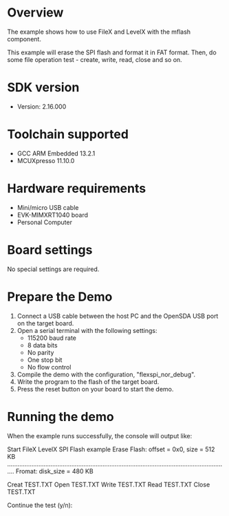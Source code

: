 Overview
========
The example shows how to use FileX and LevelX with the mflash component.

This example will erase the SPI flash and format it in FAT format.
Then, do some file operation test - create, write, read, close and so on.


SDK version
===========
- Version: 2.16.000

Toolchain supported
===================
- GCC ARM Embedded  13.2.1
- MCUXpresso  11.10.0

Hardware requirements
=====================
- Mini/micro USB cable
- EVK-MIMXRT1040 board
- Personal Computer

Board settings
==============
No special settings are required.

Prepare the Demo
================
1.  Connect a USB cable between the host PC and the OpenSDA USB port on the target board.
2.  Open a serial terminal with the following settings:
    - 115200 baud rate
    - 8 data bits
    - No parity
    - One stop bit
    - No flow control
3.  Compile the demo with the configuration, "flexspi_nor_debug".
4.  Write the program to the flash of the target board.
5.  Press the reset button on your board to start the demo.

Running the demo
================
When the example runs successfully, the console will output like:

Start FileX LevelX SPI Flash example
Erase Flash: offset = 0x0, size = 512 KB
................................................................................................................................
Fromat: disk_size = 480 KB

Creat TEST.TXT
Open TEST.TXT
Write TEST.TXT
Read TEST.TXT
Close TEST.TXT

Continue the test (y/n):

